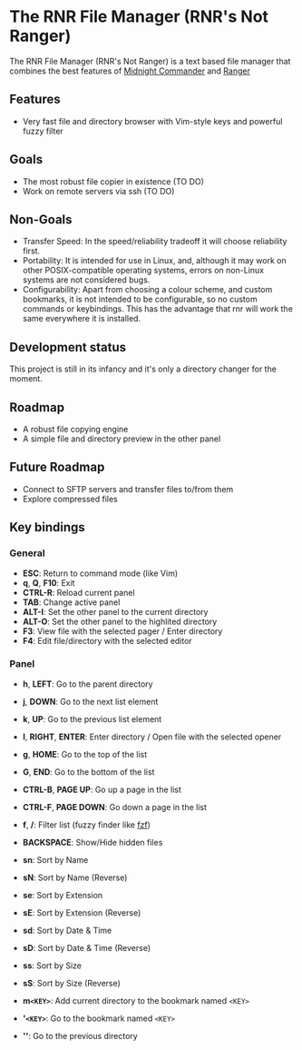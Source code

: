 # The RNR File Manager (RNR's Not Ranger)

The RNR File Manager (RNR's Not Ranger) is a text based file manager that
combines the best features of
[Midnight Commander](https://midnight-commander.org/) and
[Ranger](https://ranger.github.io/)


## Features

* Very fast file and directory browser with Vim-style keys and powerful fuzzy filter

## Goals

* The most robust file copier in existence (TO DO)
* Work on remote servers via ssh (TO DO)

## Non-Goals

* Transfer Speed: In the speed/reliability tradeoff it will choose reliability first.
* Portability: It is intended for use in Linux, and, although it may work on
  other POSIX-compatible operating systems, errors on non-Linux systems are not
  considered bugs.
* Configurability: Apart from choosing a colour scheme, and custom bookmarks,
  it is not intended to be configurable, so no custom commands or keybindings.
  This has the advantage that rnr will work the same everywhere it is installed.

## Development status

This project is still in its infancy and it's only a directory changer for the
moment.

## Roadmap

* A robust file copying engine
* A simple file and directory preview in the other panel

## Future Roadmap

* Connect to SFTP servers and transfer files to/from them
* Explore compressed files

## Key bindings

### General

* **ESC**: Return to command mode (like Vim)
* **q**, **Q**, **F10**: Exit
* **CTRL-R**: Reload current panel
* **TAB**: Change active panel
* **ALT-I**: Set the other panel to the current directory
* **ALT-O**: Set the other panel to the highlited directory
* **F3**: View file with the selected pager / Enter directory
* **F4**: Edit file/directory with the selected editor

### Panel

* **h**, **LEFT**: Go to the parent directory
* **j**, **DOWN**: Go to the next list element
* **k**, **UP**: Go to the previous list element
* **l**, **RIGHT**, **ENTER**: Enter directory / Open file with the selected opener
* **g**, **HOME**: Go to the top of the list
* **G**, **END**: Go to the bottom of the list
* **CTRL-B**, **PAGE UP**: Go up a page in the list
* **CTRL-F**, **PAGE DOWN**: Go down a page in the list
* **f**, **/**: Filter list (fuzzy finder like [fzf](https://github.com/junegunn/fzf))
* **BACKSPACE**: Show/Hide hidden files

* **sn**: Sort by Name
* **sN**: Sort by Name (Reverse)
* **se**: Sort by Extension
* **sE**: Sort by Extension (Reverse)
* **sd**: Sort by Date & Time
* **sD**: Sort by Date & Time (Reverse)
* **ss**: Sort by Size
* **sS**: Sort by Size (Reverse)

* **m`<KEY>`**: Add current directory to the bookmark named `<KEY>`
* **'`<KEY>`**: Go to the bookmark named `<KEY>`
* **''**: Go to the previous directory

